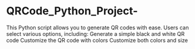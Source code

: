 # QRCode_Python_Project-
This Python script allows you to generate QR codes with ease. Users can select various options, including:  Generate a simple black and white QR code Customize the QR code with colors Customize both colors and size

